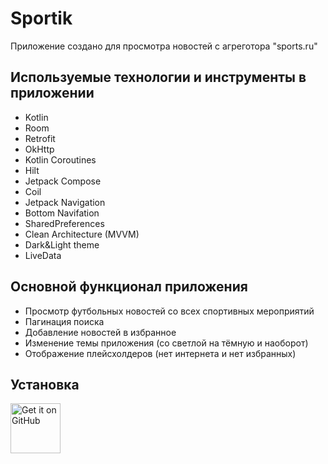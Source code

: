 # Sportik
Приложение создано для просмотра новостей с агреготора "sports.ru"

## Используемые технологии и инструменты в приложении
- Kotlin
- Room
- Retrofit
- OkHttp
- Kotlin Coroutines
- Hilt
- Jetpack Compose
- Coil
- Jetpack Navigation
- Bottom Navifation
- SharedPreferences
- Clean Architecture (MVVM)
- Dark&Light theme
- LiveData

## Основной функционал приложения
- Просмотр футбольных новостей со всех спортивных мероприятий
- Пагинация поиска
- Добавление новостей в избранное
- Изменение темы приложения (со светлой на тёмную и наоборот)
- Отображение плейсхолдеров (нет интернета и нет избранных)
  
## Установка
[<img src="https://raw.githubusercontent.com/mateusz-bak/openreads/master/doc/github/get-it-on-github.png"
    alt="Get it on GitHub"
    height="80">](https://github.com/zhek1chan/PlaylistMaker/releases/tag/v1.0.0)
